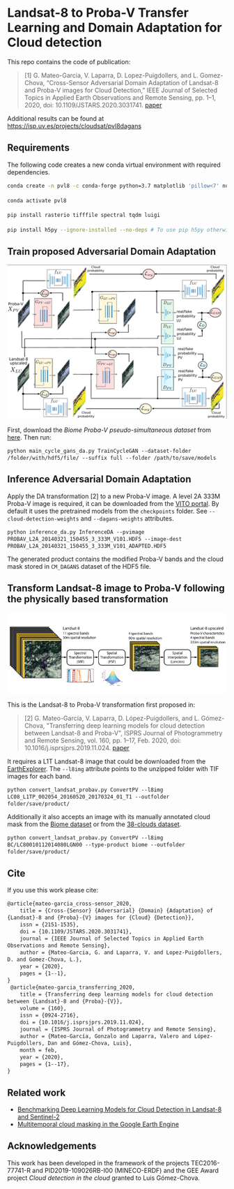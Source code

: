 # Landsat-8 to Proba-V Transfer Learning and Domain Adaptation for Cloud detection

This repo contains the code of publication: 

> [1] G. Mateo-Garcia, V. Laparra, D. Lopez-Puigdollers, and L. Gomez-Chova, “Cross-Sensor Adversarial Domain Adaptation of Landsat-8 and Proba-V images for Cloud Detection,” IEEE Journal of Selected Topics in Applied Earth Observations and Remote Sensing, pp. 1–1, 2020, doi: 10.1109/JSTARS.2020.3031741. [paper](https://doi.org/10.1109/JSTARS.2020.3031741)

Additional results can be found at https://isp.uv.es/projects/cloudsat/pvl8dagans

## Requirements

The following code creates a new conda virtual environment with required dependencies.

```bash
conda create -n pvl8 -c conda-forge python=3.7 matplotlib 'pillow<7' numpy scipy libgdal=2.3 pandas tensorflow=2 --y

conda activate pvl8

pip install rasterio tifffile spectral tqdm luigi 

pip install h5py --ignore-installed --no-deps # To use pip h5py otherwise Proba-V images with szip compression cannot be read
```

## Train proposed Adversarial Domain Adaptation 

![alt text](figs/train.png)

First, download the *Biome Proba-V pseudo-simultaneous dataset* from [here](https://gigatron.uv.es/owncloud/index.php/s/F6T9eM1wDDp7vVG). Then run:

```
python main_cycle_gans_da.py TrainCycleGAN --dataset-folder /folder/with/hdf5/file/ --suffix full --folder /path/to/save/models
```

## Inference Adversarial Domain Adaptation

Apply the DA transformation [2] to a new Proba-V image. A level 2A 333M Proba-V image is required, it can be downloaded from the [VITO portal](http://www.vito-eodata.be/PDF/portal/Application.html).
By default it uses the pretrained models from the `checkpoints` folder. See `--cloud-detection-weights` and `--dagans-weights` attributes.

```
python inference_da.py InferenceDA --pvimage PROBAV_L2A_20140321_150455_3_333M_V101.HDF5 --image-dest PROBAV_L2A_20140321_150455_3_333M_V101_ADAPTED.HDF5
```

The generated product contains the modified Proba-V bands and the cloud mask stored in `CM_DAGANS` dataset of the HDF5 file. 

## Transform Landsat-8 image to Proba-V following the physically based transformation

![alt text](figs/transformation.png)

This is the Landsat-8 to Proba-V transformation first proposed in:

>[2] G. Mateo-García, V. Laparra, D. López-Puigdollers, and L. Gómez-Chova, "Transferring deep learning models for cloud detection between Landsat-8 and Proba-V", ISPRS Journal of Photogrammetry and Remote Sensing, vol. 160, pp. 1–17, Feb. 2020, doi: 10.1016/j.isprsjprs.2019.11.024. [paper](https://www.sciencedirect.com/science/article/abs/pii/S0924271619302801)

It requires a L1T Landsat-8 image that could be downloaded from the [EarthExplorer](https://earthexplorer.usgs.gov/). 
The `--l8img` attribute points to the unzipped folder with TIF images for each band.

```
python convert_landsat_probav.py ConvertPV --l8img LC08_L1TP_002054_20160520_20170324_01_T1 --outfolder folder/save/product/
```

Additionally it also accepts an image with its manually annotated cloud mask from the [Biome dataset](https://landsat.usgs.gov/landsat-8-cloud-cover-assessment-validation-data) or from the [38-clouds dataset](https://www.kaggle.com/sorour/38cloud-cloud-segmentation-in-satellite-images).

```
python convert_landsat_probav.py ConvertPV --l8img BC/LC80010112014080LGN00 --type-product biome --outfolder folder/save/product/
```

## Cite

If you use this work please cite:

```
@article{mateo-garcia_cross-sensor_2020,
	title = {Cross-{Sensor} {Adversarial} {Domain} {Adaptation} of {Landsat}-8 and {Proba}-{V} images for {Cloud} {Detection}},
	issn = {2151-1535},
	doi = {10.1109/JSTARS.2020.3031741},
	journal = {IEEE Journal of Selected Topics in Applied Earth Observations and Remote Sensing},
	author = {Mateo-Garcia, G. and Laparra, V. and Lopez-Puigdollers, D. and Gomez-Chova, L.},
	year = {2020},
	pages = {1--1},
}
 @article{mateo-garcia_transferring_2020,
	title = {Transferring deep learning models for cloud detection between {Landsat}-8 and {Proba}-{V}},
	volume = {160},
	issn = {0924-2716},
	doi = {10.1016/j.isprsjprs.2019.11.024},
	journal = {ISPRS Journal of Photogrammetry and Remote Sensing},
	author = {Mateo-García, Gonzalo and Laparra, Valero and López-Puigdollers, Dan and Gómez-Chova, Luis},
	month = feb,
	year = {2020},
	pages = {1--17},
}
```
## Related work

* [Benchmarking Deep Learning Models for Cloud Detection in Landsat-8 and Sentinel-2](https://github.com/IPL-UV/DL-L8S2-UV)
* [Multitemporal cloud masking in the Google Earth Engine](https://github.com/IPL-UV/ee_ipl_uv)

## Acknowledgements

This work has been developed in the framework of the projects TEC2016-77741-R and PID2019-109026RB-I00 (MINECO-ERDF) and the GEE Award project _Cloud detection in the cloud_ granted to Luis Gómez-Chova.

